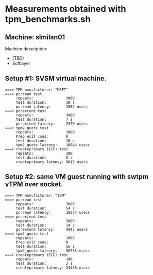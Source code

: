 Measurements obtained with tpm_benchmarks.sh
==


Machine: slmilan01
--

Machine description:
* (TBD)
* Softlayer

Setup #1: SVSM virtual machine.
--

```
===> TPM manufacturer: "MSFT"
===> pcrread test 
     repeats:               3000
     test duration:         10 s
     pcrread latency:       3582 usecs
===> pcrextend test 
     repeats:               3000
     test duration:         7 s
     pcrextend latency:     2570 usecs
===> tpm2_quote test 
     repeats:               1000
     Prep exit code:        0
     test duration:         10 s
     tpm2_quote latency:    10844 usecs
===> createprimary (ECC) test
     repeats:               100
     test duration:         0 s
     createprimary latency: 9015 usecs
```

Setup #2: same VM guest running with swtpm vTPM over socket.
--

```
===> TPM manufacturer: "IBM"
===> pcrread test 
     repeats:               3000
     test duration:         54 s
     pcrread latency:       18254 usecs
===> pcrextend test 
     repeats:               3000
     test duration:         14 s
     pcrextend latency:     4845 usecs
===> tpm2_quote test 
     repeats:               1000
     Prep exit code:        0
     test duration:         56 s
     tpm2_quote latency:    56783 usecs
===> createprimary (ECC) test
     repeats:               100
     test duration:         3 s
     createprimary latency: 34438 usecs
```
